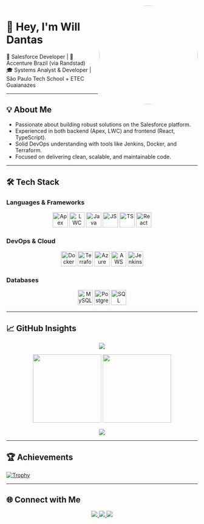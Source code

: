 <img src="https://media.tenor.com/I5iY9Hj8YGQAAAAi/kroppa-digital.gif" height="260" align="right" style="border-radius: 50%" />

# 👋 Hey, I'm Will Dantas

🚀 Salesforce Developer | 💼 Accenture Brazil (via Randstad)  
🎓 Systems Analyst & Developer | São Paulo Tech School + ETEC Guaianazes  

---

## 💡 About Me

- Passionate about building robust solutions on the Salesforce platform.  
- Experienced in both backend (Apex, LWC) and frontend (React, TypeScript).  
- Solid DevOps understanding with tools like Jenkins, Docker, and Terraform.  
- Focused on delivering clean, scalable, and maintainable code.

---

## 🛠️ Tech Stack

### Languages & Frameworks
<div align="center">
  <img src="https://cdn.jsdelivr.net/gh/devicons/devicon/icons/apex/apex-original.svg" height="40" alt="Apex"/>
  <img src="https://cdn.jsdelivr.net/gh/devicons/devicon/icons/lightning/lightning-original.svg" height="40" alt="LWC"/>
  <img src="https://cdn.jsdelivr.net/gh/devicons/devicon/icons/java/java-original.svg" height="40" alt="Java"/>
  <img src="https://cdn.jsdelivr.net/gh/devicons/devicon/icons/javascript/javascript-original.svg" height="40" alt="JS"/>
  <img src="https://cdn.jsdelivr.net/gh/devicons/devicon/icons/typescript/typescript-original.svg" height="40" alt="TS"/>
  <img src="https://cdn.jsdelivr.net/gh/devicons/devicon/icons/react/react-original.svg" height="40" alt="React"/>
</div>

### DevOps & Cloud
<div align="center">
  <img src="https://cdn.jsdelivr.net/gh/devicons/devicon/icons/docker/docker-original.svg" height="40" alt="Docker"/>
  <img src="https://cdn.jsdelivr.net/gh/devicons/devicon/icons/terraform/terraform-original.svg" height="40" alt="Terraform"/>
  <img src="https://cdn.jsdelivr.net/gh/devicons/devicon/icons/azure/azure-original.svg" height="40" alt="Azure"/>
  <img src="https://cdn.jsdelivr.net/gh/devicons/devicon/icons/amazonwebservices/amazonwebservices-original.svg" height="40" alt="AWS"/>
  <img src="https://cdn.jsdelivr.net/gh/devicons/devicon/icons/jenkins/jenkins-original.svg" height="40" alt="Jenkins"/>
</div>

### Databases
<div align="center">
  <img src="https://cdn.jsdelivr.net/gh/devicons/devicon/icons/mysql/mysql-original.svg" height="40" alt="MySQL"/>
  <img src="https://cdn.jsdelivr.net/gh/devicons/devicon/icons/postgresql/postgresql-original.svg" height="40" alt="PostgreSQL"/>
  <img src="https://img.icons8.com/color/48/000000/microsoft-sql-server.png" height="40" alt="SQL Server"/>
</div>

---

## 📈 GitHub Insights

<p align="center">
  <img src="https://github-profile-summary-cards.vercel.app/api/cards/profile-details?username=WillGD&theme=radical" />
</p>

<div align="center">
  <img src="https://github-readme-stats.vercel.app/api?username=WillGD&show_icons=true&theme=dark&include_all_commits=true&count_private=true" height="180" />
  <img src="https://github-readme-stats.vercel.app/api/top-langs/?username=WillGD&layout=compact&langs_count=7&theme=dark" height="180" />
</div>

<p align="center">
  <img src="https://komarev.com/ghpvc/?username=WillGD&color=blue&style=flat-square&label=Profile+Views" />
</p>

---

## 🏆 Achievements

[![Trophy](https://github-profile-trophy.vercel.app/?username=WillGD&theme=tokyonight)](https://github.com/WillGD/github-profile-trophy)

---

## 🌐 Connect with Me

<p align="center">
  <a href="https://www.linkedin.com/in/will-gustavo-dantas-54532922b/" target="_blank">
    <img src="https://img.shields.io/badge/LinkedIn-blue?logo=linkedin&logoColor=white&style=for-the-badge"/>
  </a>
  <a href="mailto:willgustavodantasadolpho@gmail.com">
    <img src="https://img.shields.io/badge/Gmail-D14836?style=for-the-badge&logo=gmail&logoColor=white"/>
  </a>
  <a href="https://www.instagram.com/dantass_jpg/?hl=pt-br" target="_blank">
    <img src="https://img.shields.io/badge/-Instagram-%23E4405F?style=for-the-badge&logo=instagram&logoColor=white"/>
  </a>
</p>
